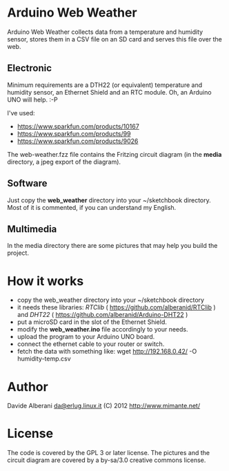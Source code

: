 Arduino Web Weather
===================

Arduino Web Weather collects data from a temperature and humidity sensor, stores them in a CSV file on an SD card and serves this file over the web.


Electronic
----------

Minimum requirements are a DTH22 (or equivalent) temperature
and humidity sensor, an Ethernet Shield and an RTC module.
Oh, an Arduino UNO will help. :-P

I've used:
 - https://www.sparkfun.com/products/10167
 - https://www.sparkfun.com/products/99
 - https://www.sparkfun.com/products/9026

The web-weather.fzz file contains the Fritzing circuit diagram (in the __media__ directory, a jpeg export of the diagram).

Software
--------

Just copy the __web\_weather__ directory into your ~/sketchbook directory.
Most of it is commented, if you can understand my English.

Multimedia
----------

In the media directory there are some pictures that may help you build the project.

How it works
============

 - copy the web\_weather directory into your ~/sketchbook directory
 - it needs these libraries: *RTClib* ( https://github.com/alberanid/RTClib ) and *DHT22* ( https://github.com/alberanid/Arduino-DHT22 )
 - put a microSD card in the slot of the Ethernet Shield.
 - modify the __web\_weather.ino__ file accordingly to your needs.
 - upload the program to your Arduino UNO board.
 - connect the ethernet cable to your router or switch.
 - fetch the data with something like: wget http://192.168.0.42/ -O humidity-temp.csv

Author
======

Davide Alberani <da@erlug.linux.it> (C) 2012
http://www.mimante.net/

License
=======

The code is covered by the GPL 3 or later license.
The pictures and the circuit diagram are covered by a by-sa/3.0
creative commons license.

